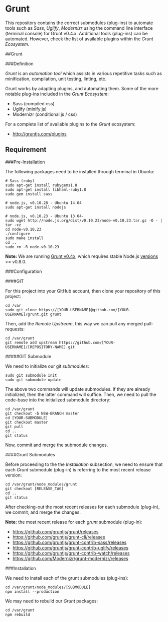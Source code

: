 Grunt
=====

This repository contains the correct submodules (plug-ins) to automate tools such as *Sass*, *Uglify*, *Modernizr* using the command line interface (terminal console) for Grunt v0.4.x.  Additional tools (plug-ins) can be automated.  However, check the list of available plugins within the *Grunt Ecosystem*.

##Grunt

###Definition

*Grunt* is an *automation tool* which assists in various repetitive tasks such as minification, compilation, unit testing, linting, etc.

Grunt works by adapting plugins, and automating them.  Some of the more notable plug-ins included in the *Grunt Ecosystem*:

- Sass (compiled css)
- Uglify (minify js)
- Modernizr (conditional js / css)

For a complete list of available plugins to the *Grunt* ecosystem:

- http://gruntjs.com/plugins

## Requirement

###Pre-Installation

The following packages need to be installed through terminal in Ubuntu:

```
# Sass (ruby)
sudo apt-get install rubygems1.8
sudo apt-get install libhaml-ruby1.8
sudo gem install sass

# node.js, v0.10.28 - Ubuntu 14.04
sudo apt-get install nodejs

# node.js, v0.10.23 - Ubuntu 13.04-
sudo wget http://node.js.org/dist/v0.10.23/node-v0.10.23.tar.gz -O - | tar -xz
cd node-v0.10.23
./configure
sudo make install
cd ..
sudo rm -R node-v0.10.23
```

**Note:** We are running [Grunt v0.4x](http://gruntjs.com/getting-started), which requires stable Node.js [versions](http://nodejs.org/dist/) >= v0.8.0.

###Configuration

####GIT

For this project into your GitHub account, then clone your repository of this project:

```
cd /var
sudo git clone https://[YOUR-USERNAME]@github.com/[YOUR-USERNAME]/grunt.git grunt
```

Then, add the *Remote Upstream*, this way we can pull any merged pull-requests:

```
cd /var/grunt
git remote add upstream https://github.com/[YOUR-USERNAME]/[REPOSITORY-NAME].git
```

#####GIT Submodule

We need to initialize our git *submodules*:

```
sudo git submodule init
sudo git submodule update
```

The above two commands will update submodules.  If they are already initialized, then the latter command will suffice.  Then, we need to pull the code-base into the initialized submodule directory:

```
cd /var/grunt
git checkout -b NEW-BRANCH master
cd [YOUR-SUBMODULE]
git checkout master
git pull
cd ..
git status
```

Now, commit and merge the submodule changes.

####Grunt Submodules

Before proceeding to the the *Installation* subsection, we need to ensure that each *Grunt* submodule (plug-in) is referring to the most recent release version:

```
cd /var/grunt/node_modules/grunt
git checkout [RELEASE_TAG]
cd ..
git status
```

After checking-out the most recent releases for each submodule (plug-in), we commit, and merge the changes.

**Note:** the most recent release for each *grunt* submodule (plug-in):

- https://github.com/gruntjs/grunt/releases
- https://github.com/gruntjs/grunt-cli/releases
- https://github.com/gruntjs/grunt-contrib-sass/releases
- https://github.com/gruntjs/grunt-contrib-uglify/releases
- https://github.com/gruntjs/grunt-contrib-watch/releases
- https://github.com/Modernizr/grunt-modernizr/releases

###Installation

We need to install each of the grunt submodules (plug-ins):

```
cd /var/grunt/node_modules/[SUBMODULE]
npm install --production
```

We may need to rebuild our *Grunt* packages:

```
cd /var/grunt
npm rebuild
```

